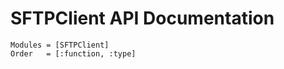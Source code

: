 # SFTPClient API Documentation

```@autodocs
Modules = [SFTPClient]
Order   = [:function, :type]
```